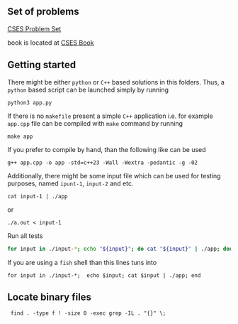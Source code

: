 ## Set of problems

[CSES Problem Set](https://cses.fi/problemset/)

book is located at [CSES Book](https://cses.fi/book/book.pdf)

## Getting started

There might be either `python` or `C++` based solutions in this folders.
Thus, a `python` based script can be launched simply by running

```shell
python3 app.py
```

If there is no `makefile` present a simple `C++` application i.e. for example `app.cpp` file can be compiled with `make` command by running

```make
make app
```

If you prefer to compile by hand, than the following like can be used

```shell
g++ app.cpp -o app -std=c++23 -Wall -Wextra -pedantic -g -02
```

Additionally, there might be some input file which can be used for testing purposes, named `ipunt-1`, `input-2` and etc.

```shell
cat input-1 | ./app
```

or

```shell
./a.out < input-1
```

Run all tests

```bash
for input in ./input-*; echo "${input}"; do cat "${input}" | ./app; done
```

If you are using a `fish` shell than this lines tuns into

```fish
for input in ./input-*;  echo $input; cat $input | ./app; end
```

## Locate binary files

```shell
 find . -type f ! -size 0 -exec grep -IL . "{}" \;
```
